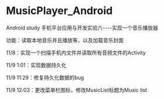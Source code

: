 # MusicPlayer_Android
Android study
手机平台应用与开发实验六----实现一个音乐播放器

功能：读取本地音乐并且播放等，以及加载音乐封面

11/8：实现一个扫描手机内文件并读取所有音频文件的Activity

11/9 1:01：实现数据持久化

11/9 11:29：修复持久化数据的bug

11/9 12:03：更改菜单栏图标，修改MusicList标题为Music list